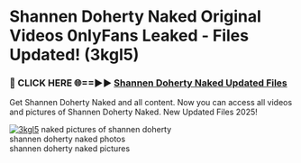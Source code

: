 # Shannen Doherty Naked Original Videos 0nlyFans Leaked - Files Updated! (3kgl5)

<h3>🔴 CLICK HERE 🌐==►► <a href="https://tinyurl.com/up5wt9bj" rel="nofollow">Shannen Doherty Naked Updated Files</a></h3>

Get Shannen Doherty Naked and all content. Now you can access all videos and pictures of Shannen Doherty Naked. New Updated Files 2025!

[![3kgl5](https://i.imgur.com/ABiUzMV.gif)](https://tinyurl.com/up5wt9bj)
naked pictures of shannen doherty<br>
shannen doherty naked photos<br>
shannen doherty naked pictures